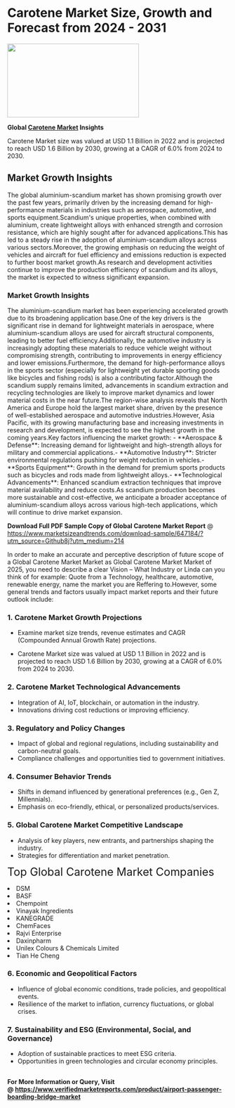 <H1>Carotene Market Size, Growth and Forecast from 2024 - 2031</H1><img class="aligncenter size-medium wp-image-584254" src="https://thirdeyenews.in/wp-content/uploads/2024/09/Global-Market-Research-300x168.jpeg" alt="" width="300" height="168" /><p><strong>Global&nbsp;<a href="https://www.marketsizeandtrends.com/download-sample/647184/?utm_source=Github8j?utm_medium=214">Carotene Market</a> Insights</strong></p><p>Carotene Market size was valued at USD 1.1 Billion in 2022 and is projected to reach USD 1.6 Billion by 2030, growing at a CAGR of 6.0% from 2024 to 2030.</p><p><h2>Market Growth Insights</h2> The global aluminium-scandium market has shown promising growth over the past few years, primarily driven by the increasing demand for high-performance materials in industries such as aerospace, automotive, and sports equipment.Scandium's unique properties, when combined with aluminium, create lightweight alloys with enhanced strength and corrosion resistance, which are highly sought after for advanced applications.This has led to a steady rise in the adoption of aluminium-scandium alloys across various sectors.Moreover, the growing emphasis on reducing the weight of vehicles and aircraft for fuel efficiency and emissions reduction is expected to further boost market growth.As research and development activities continue to improve the production efficiency of scandium and its alloys, the market is expected to witness significant expansion. <h3>Market Growth Insights</h3> The aluminium-scandium market has been experiencing accelerated growth due to its broadening application base.One of the key drivers is the significant rise in demand for lightweight materials in aerospace, where aluminium-scandium alloys are used for aircraft structural components, leading to better fuel efficiency.Additionally, the automotive industry is increasingly adopting these materials to reduce vehicle weight without compromising strength, contributing to improvements in energy efficiency and lower emissions.Furthermore, the demand for high-performance alloys in the sports sector (especially for lightweight yet durable sporting goods like bicycles and fishing rods) is also a contributing factor.Although the scandium supply remains limited, advancements in scandium extraction and recycling technologies are likely to improve market dynamics and lower material costs in the near future.The region-wise analysis reveals that North America and Europe hold the largest market share, driven by the presence of well-established aerospace and automotive industries.However, Asia Pacific, with its growing manufacturing base and increasing investments in research and development, is expected to see the highest growth in the coming years.Key factors influencing the market growth: - **Aerospace & Defense**: Increasing demand for lightweight and high-strength alloys for military and commercial applications.- **Automotive Industry**: Stricter environmental regulations pushing for weight reduction in vehicles.- **Sports Equipment**: Growth in the demand for premium sports products such as bicycles and rods made from lightweight alloys.- **Technological Advancements**: Enhanced scandium extraction techniques that improve material availability and reduce costs.As scandium production becomes more sustainable and cost-effective, we anticipate a broader acceptance of aluminium-scandium alloys across various high-tech applications, which will continue to drive market expansion.</p><p><span class=""><strong>Download Full PDF Sample Copy of Global Carotene Market Report</strong> @ <a href="https://www.marketsizeandtrends.com/download-sample/647184/?utm_source=Github8j?utm_medium=214" target="_blank">https://www.marketsizeandtrends.com/download-sample/647184/?utm_source=Github8j?utm_medium=214</a></span></p><p>In order to make an accurate and perceptive description of future scope of a Global&nbsp;Carotene Market Market as Global&nbsp;Carotene Market Market of 2025, you need to describe a clear Vision &ndash; What Industry or Linda can you think of for example: Quote from a Technology, healthcare, automotive, renewable energy, name the market you are Reffering to.However, some general trends and factors usually impact market reports and their future outlook include:</p><h3>1.&nbsp;<strong>Carotene Market Growth Projections</strong></h3><ul><li>Examine market size trends, revenue estimates and CAGR (Compounded Annual Growth Rate) projections.</li><li><p>Carotene Market size was valued at USD 1.1 Billion in 2022 and is projected to reach USD 1.6 Billion by 2030, growing at a CAGR of 6.0% from 2024 to 2030.</p></li></ul><h3>2.&nbsp;<strong>Carotene Market Technological Advancements</strong></h3><ul><li>Integration of AI, IoT, blockchain, or automation in the industry.</li><li>Innovations driving cost reductions or improving efficiency.</li></ul><h3>3.&nbsp;<strong>Regulatory and Policy Changes</strong></h3><ul><li>Impact of global and regional regulations, including sustainability and carbon-neutral goals.</li><li>Compliance challenges and opportunities tied to government initiatives.</li></ul><h3>4.&nbsp;<strong>Consumer Behavior Trends</strong></h3><ul><li>Shifts in demand influenced by generational preferences (e.g., Gen Z, Millennials).</li><li>Emphasis on eco-friendly, ethical, or personalized products/services.</li></ul><h3>5.&nbsp;<strong>Global Carotene Market Competitive Landscape</strong></h3><ul><li>Analysis of key players, new entrants, and partnerships shaping the industry.</li><li>Strategies for differentiation and market penetration.</li></ul><p data-pm-slice="1 1 []"><span style="color: inherit; font-family: inherit; font-size: 25px;">Top Global Carotene Market Companies</span></p><div class="" data-test-id=""><p><li>DSM</li><li> BASF</li><li> Chempoint</li><li> Vinayak Ingredients</li><li> KANEGRADE</li><li> ChemFaces</li><li> Rajvi Enterprise</li><li> Daxinpharm</li><li> Unilex Colours & Chemicals Limited</li><li> Tian He Cheng</li></p></div><h3>6.&nbsp;<strong>Economic and Geopolitical Factors</strong></h3><ul><li>Influence of global economic conditions, trade policies, and geopolitical events.</li><li>Resilience of the market to inflation, currency fluctuations, or global crises.</li></ul><h3>7.&nbsp;<strong>Sustainability and ESG (Environmental, Social, and Governance)</strong></h3><ul><li>Adoption of sustainable practices to meet ESG criteria.</li><li>Opportunities in green technologies and circular economy principles.</li></ul><h2><strong style="font-size: 14px;">For More Information or Query, Visit @&nbsp;</strong><a style="background-color: #ffffff; font-size: 14px;" href="https://www.marketsizeandtrends.com/report/carotene-market/" target="_blank">https://www.verifiedmarketreports.com/product/airport-passenger-boarding-bridge-market</a></h2>